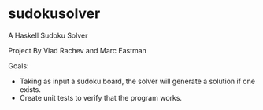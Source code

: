 # sudokusolver
A Haskell Sudoku Solver

Project By Vlad Rachev and Marc Eastman

Goals:
* Taking as input a sudoku board, the solver will generate a solution if one exists. 
* Create unit tests to verify that the program works.
